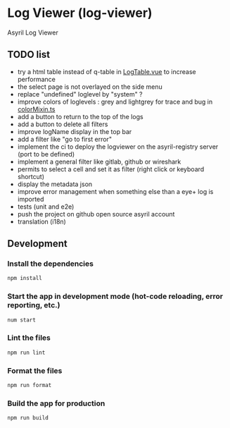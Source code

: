 # Log Viewer (log-viewer)

Asyril Log Viewer

## TODO list

- try a html table instead of q-table in [LogTable.vue](/src/components/LogTable.vue) to increase performance
- the select page is not overlayed on the side menu
- replace "undefined" loglevel by "system" ? 
- improve colors of loglevels : grey and lightgrey for trace and bug in [colorMixin.ts](src/mixins/colorsMixin.ts)
- add a button to return to the top of the logs 
- add a button to delete all filters
- improve logName display in the top bar
- add a filter like "go to first error"
- implement the ci to deploy the logviewer on the asyril-registry server (port to be defined)
- implement a general filter like gitlab, github or wireshark
- permits to select a cell and set it as filter (right click or keyboard shortcut)
- display the metadata json
- improve error management when something else than a eye+ log is imported
- tests (unit and e2e)
- push the project on github open source asyril account
- translation (i18n)


## Development
### Install the dependencies
```bash
npm install
```

### Start the app in development mode (hot-code reloading, error reporting, etc.)
```bash
num start
```

### Lint the files
```bash
npm run lint
```

### Format the files
```bash
npm run format
```

### Build the app for production
```bash
npm run build
```
